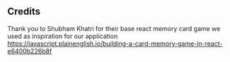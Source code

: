 



## Credits
Thank you to Shubham Khatri for their base react memory card game we used as inspiration for our application
https://javascript.plainenglish.io/building-a-card-memory-game-in-react-e6400b226b8f
